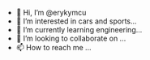 - 👋 Hi, I’m @erykymcu
- 👀 I’m interested in cars and sports...
- 🌱 I’m currently learning engineering...
- 💞️ I’m looking to collaborate on ...
- 📫 How to reach me ...

<!---
erykymcu/erykymcu is a ✨ special ✨ repository because its `README.md` (this file) appears on your GitHub profile.
You can click the Preview link to take a look at your changes.
--->

